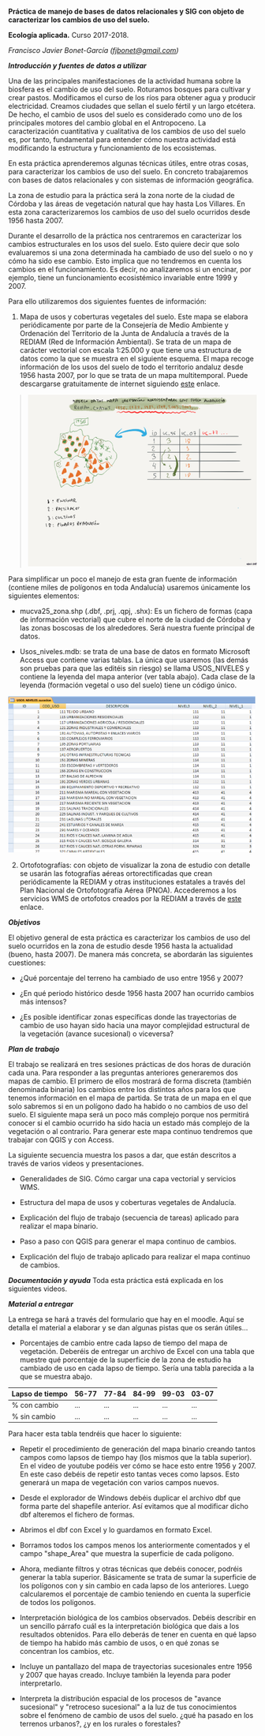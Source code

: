 **Práctica de manejo de bases de datos relacionales y SIG con objeto de
caracterizar los cambios de uso del suelo.**

**Ecología aplicada.** Curso 2017-2018.

*Francisco Javier Bonet-García (fjbonet@gmail.com)*

***Introducción y fuentes de datos a utilizar***

Una de las principales manifestaciones de la actividad humana sobre la
biosfera es el cambio de uso del suelo. Roturamos bosques para cultivar
y crear pastos. Modificamos el curso de los ríos para obtener agua y
producir electricidad. Creamos ciudades que sellan el suelo fértil y un
largo etcétera. De hecho, el cambio de usos del suelo es considerado
como uno de los principales motores del cambio global en el Antropoceno.
La caracterización cuantitativa y cualitativa de los cambios de uso del
suelo es, por tanto, fundamental para entender cómo nuestra actividad
está modificando la estructura y funcionamiento de los ecosistemas.

En esta práctica aprenderemos algunas técnicas útiles, entre otras
cosas, para caracterizar los cambios de uso del suelo. En concreto
trabajaremos con bases de datos relacionales y con sistemas de
información geográfica.

La zona de estudio para la práctica será la zona norte de la ciudad de
Córdoba y las áreas de vegetación natural que hay hasta Los Villares. En
esta zona caracterizaremos los cambios de uso del suelo ocurridos desde
1956 hasta 2007.

Durante el desarrollo de la práctica nos centraremos en caracterizar los
cambios estructurales en los usos del suelo. Esto quiere decir que solo
evaluaremos si una zona determinada ha cambiado de uso del suelo o no y
cómo ha sido ese cambio. Esto implica que no tendremos en cuenta los
cambios en el funcionamiento. Es decir, no analizaremos si un encinar,
por ejemplo, tiene un funcionamiento ecosistémico invariable entre 1999
y 2007.

Para ello utilizaremos dos siguientes fuentes de información:

1.  Mapa de usos y coberturas vegetales del suelo. Este mapa se elabora
    periódicamente por parte de la Consejería de Medio Ambiente y
    Ordenación del Territorio de la Junta de Andalucía a través de la
    REDIAM (Red de Información Ambiental). Se trata de un mapa de
    carácter vectorial con escala 1:25.000 y que tiene una estructura de
    datos como la que se muestra en el siguiente esquema. El mapa recoge
    información de los usos del suelo de todo el territorio andaluz
    desde 1956 hasta 2007, por lo que se trata de un mapa multitemporal.
    Puede descargarse gratuitamente de internet siguiendo
    [este](http://www.juntadeandalucia.es/medioambiente/site/rediam/menuitem.04dc44281e5d53cf8ca78ca731525ea0/?vgnextoid=635a762646e2a410VgnVCM1000001325e50aRCRD&vgnextchannel=39174e0623f6c410VgnVCM2000000624e50aRCRD&vgnextfmt=rediam&lr=lang_es) enlace.

> <img src="https://github.com/Aprendiendo-ecologia/practica_cambio_usos_suelo/raw/main/downloadable_files/images/Modatos.png" alt="modelo de datos" style="zoom:75%;" />

Para simplificar un poco el manejo de esta gran fuente de información
(contiene miles de polígonos en toda Andalucía) usaremos únicamente los
siguientes elementos:

-   mucva25_zona.shp (.dbf, .prj, .qpj, .shx): Es un fichero de formas
    (capa de información vectorial) que cubre el norte de la ciudad de
    Córdoba y las zonas boscosas de los alrededores. Será nuestra fuente
    principal de datos.

-   Usos_niveles.mdb: se trata de una base de datos en formato Microsoft
    Access que contiene varias tablas. La única que usaremos (las demás
    son pruebas para que las editéis sin riesgo) se llama USOS_NIVELES y
    contiene la leyenda del mapa anterior (ver tabla abajo). Cada clase
    de la leyenda (formación vegetal o uso del suelo) tiene un código
    único.

<img src="https://github.com/Aprendiendo-ecologia/practica_cambio_usos_suelo/raw/main/downloadable_files/images/dic_usos.png" alt="modelo de datos" style="zoom:75%;" />

2.  Ortofotografías: con objeto de visualizar la zona de estudio con
    detalle se usarán las fotografías aéreas ortorectificadas que crean
    periódicamente la REDIAM y otras instituciones estatales a través
    del Plan Nacional de Ortofotografía Aérea (PNOA). Accederemos a los
    servicios WMS de ortofotos creados por la REDIAM a través de
    [este](http://www.juntadeandalucia.es/medioambiente/site/rediam/menuitem.aedc2250f6db83cf8ca78ca731525ea0/?vgnextoid=eab1d61d8470f210VgnVCM2000000624e50aRCRD) enlace.

***Objetivos***

El objetivo general de esta práctica es caracterizar los cambios de uso
del suelo ocurridos en la zona de estudio desde 1956 hasta la actualidad
(bueno, hasta 2007). De manera más concreta, se abordarán las siguientes
cuestiones:

-   ¿Qué porcentaje del terreno ha cambiado de uso entre 1956 y 2007?

-   ¿En qué periodo histórico desde 1956 hasta 2007 han ocurrido cambios
    más intensos?

-   ¿Es posible identificar zonas específicas donde las trayectorias de
    cambio de uso hayan sido hacia una mayor complejidad estructural de
    la vegetación (avance sucesional) o viceversa?

***Plan de trabajo***

El trabajo se realizará en tres sesiones prácticas de dos horas de
duración cada una. Para responder a las preguntas anteriores generaremos
dos mapas de cambio. El primero de ellos mostrará de forma discreta
(también denominada binaria) los cambios entre los distintos años para
los que tenemos información en el mapa de partida. Se trata de un mapa
en el que solo sabremos si en un polígono dado ha habido o no cambios de
uso del suelo. El siguiente mapa será un poco más complejo porque nos
permitirá conocer si el cambio ocurrido ha sido hacia un estado más
complejo de la vegetación o al contrario. Para generar este mapa
continuo tendremos que trabajar con QGIS y con Access.

La siguiente secuencia muestra los pasos a dar, que están descritos a través de varios videos y presentaciones.

-   Generalidades de SIG. Cómo cargar una capa vectorial y servicios
    WMS.

-   Estructura del mapa de usos y coberturas vegetales de Andalucía.

-   Explicación del flujo de trabajo (secuencia de tareas) aplicado para
    realizar el mapa binario.

-   Paso a paso con QGIS para generar el mapa continuo de cambios.

-   Explicación del flujo de trabajo aplicado para realizar el mapa
    continuo de cambios.

***Documentación y ayuda***
Toda esta práctica está explicada en los siguientes videos.

***Material a entregar***

La entrega se hará a través del formulario que hay en el moodle. Aquí se detalla el material a elaborar y se  dan algunas pistas que os serán útiles...

+ Porcentajes de cambio entre cada lapso de tiempo del mapa de vegetación. Deberéis de entregar un archivo de Excel con una tabla  que muestre qué porcentaje de la superficie de la zona de estudio ha cambiado de uso en cada lapso de tiempo. Sería una tabla parecida a la que se muestra abajo.

| Lapso de tiempo | 56-77 | 77-84 | 84-99 | 99-03 | 03-07 |
| --------------- | ----- | ----- | ----- | ----- | ----- |
|        % con cambio         |  ...     |  ...     |  ...     |  ...     |  ...     |
| % sin cambio |  ...     |  ...     |  ...     |  ...     |  ...     |




Para hacer esta tabla tendréis que hacer lo siguiente:

+ Repetir el procedimiento de generación del mapa binario creando tantos campos como lapsos de tiempo hay (los mismos que la tabla superior). En el video de youtube podéis ver cómo se hace esto entre 1956 y 2007. En este caso debéis de repetir esto tantas veces como lapsos. Esto generará un mapa de vegetación con varios campos nuevos.

-   Desde el explorador de Windows debéis duplicar el archivo dbf que forma parte del shapefile anterior. Así evitamos que al modificar dicho dbf alteremos el fichero de formas.
    
-   Abrimos el dbf con Excel y lo guardamos en formato Excel.

-   Borramos todos los campos menos los anteriormente comentados y el campo \"shape_Area\" que muestra la superficie de cada polígono.
    
-   Ahora, mediante filtros y otras técnicas que debéis conocer, podréis generar la tabla superior.  Básicamente se trata de sumar la superficie de los polígonos con y sin cambio en cada lapso de los anteriores. Luego calcularemos el porcentaje de cambio teniendo en cuenta la superficie de todos los polígonos.
    
-   Interpretación biológica de los cambios observados. Debéis describir en un sencillo párrafo cuál es la interpretación biológica que dais a los resultados obtenidos. Para ello deberás de tener en cuenta en
    qué lapso de tiempo ha habido más cambio de usos, o en qué zonas se concentran los cambios, etc.
    
-   Incluye un pantallazo del mapa de trayectorias sucesionales entre 1956 y 2007 que hayas creado. Incluye también la leyenda para poder interpretarlo.
    
-   Interpreta la distribución espacial de los procesos de \"avance sucesional\" y \"retroceso sucesional\" a la luz de tus conocimientos sobre el fenómeno de cambio de usos del suelo. ¿qué ha pasado en los terrenos urbanos?, ¿y en los rurales o forestales?

